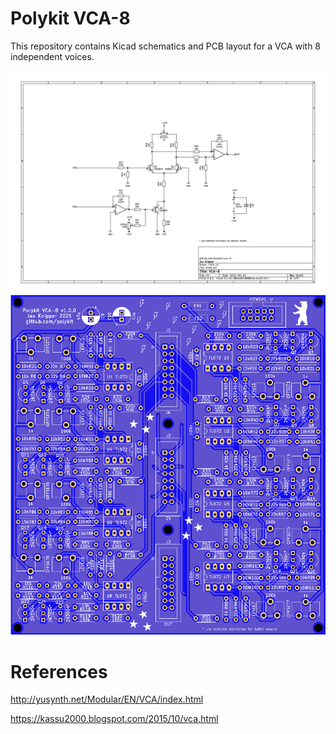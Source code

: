 # Polykit VCA-8

This repository contains Kicad schematics and PCB layout for a VCA with 8 independent voices.

![Polykit VCA-8](polykit-vca-8.png)
![Polykit VCA-8 PCB](polykit-vca-8-pcb.png)

# References

http://yusynth.net/Modular/EN/VCA/index.html

https://kassu2000.blogspot.com/2015/10/vca.html
